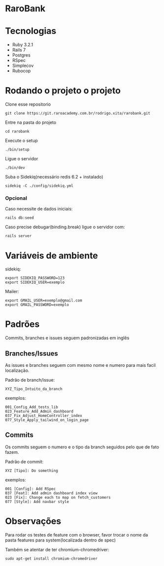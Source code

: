 # RaroBank

# Tecnologias
 - Ruby 3.2.1
 - Rails 7
 - Postgres
 - RSpec
 - Simplecov
 - Rubocop

# Rodando o projeto o projeto
Clone esse repositorio
```
git clone https://git.raroacademy.com.br/rodrigo.xita/rarobank.git
```
Entre na pasta do projeto
```
cd rarobank
```
Execute o setup
```
./bin/setup
```
Ligue o servidor
```
./bin/dev
```
Suba o Sidekiq(necessário redis 6.2 + instalado)
```
sidekiq -C ./config/sidekiq.yml
```
### Opcional
Caso necessite de dados iniciais:
```
rails db:seed
```
Caso precise debugar(binding.break) ligue o servidor com:
```
rails server
```

# Variáveis de ambiente
sidekiq:
```
export SIDEKIQ_PASSWORD=123
export SIDEKIQ_USER=exemplo
```
Mailer:
```
export GMAIL_USER=exemplo@gmail.com
export GMAIL_PASSWORD=exemplo
```

# Padrões

Commits, branches e issues seguem padronizadas em inglês
## Branches/Issues
As issues e branches seguem com mesmo nome e numero para mais facil localização.

Padrão de branch/issue:
```
XYZ_Tipo_Intuito_da_branch
```

exemplos:
```
001_Config_Add_tests_lib
023_Feature_Add_Admin_dashboard
037_Fix_Adjust_HomeController_index
077_Style_Apply_tailwind_on_login_page
```

## Commits
Os commits seguem o numero e o tipo da branch seguidos pelo que de fato fazem.

Padrão de commit:
```
XYZ [Tipo]: Do something
```

exemplos:
```
001 [Config]: Add RSpec
037 [Feat]: Add admin dashboard index view
023 [Fix]: Change each to map on fetch_customers
077 [Style]: Add navbar style
```

# Observações
Para rodar os testes de feature com o browser, favor trocar o nome da pasta features para system(localizada dentro de spec)

Também se atentar de ter chromium-chromedriver:
```
sudo apt-get install chromium-chromedriver
```